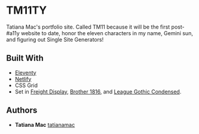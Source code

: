 # TM11TY

Tatiana Mac's portfolio site. Called TM11 because it will be the first post-#a11y website to date,  honor the eleven characters in my name, Gemini sun, and figuring out Single Site Generators!

## Built With

* [Eleventy](https://www.11ty.io)
* [Netlify](https://www.netlify.com)
* CSS Grid
* Set in [Freight Display](https://www.myfonts.com/fonts/garagefonts/freight-disp-pro/), [Brother 1816](https://www.myfonts.com/fonts/tipotype/brother-1816/), and [League Gothic Condensed](https://www.myfonts.com/fonts/tipotype/brother-1816/). 

## Authors

* **Tatiana Mac** [tatianamac](https://github.com/tatianamac)

